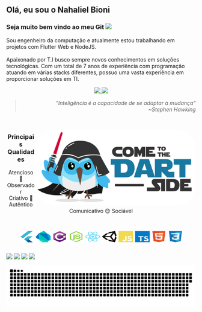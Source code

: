 ## Olá, eu sou o Nahaliel Bioni 
### Seja muito bem vindo ao meu Git <img src="https://camo.githubusercontent.com/e8e7b06ecf583bc040eb60e44eb5b8e0ecc5421320a92929ce21522dbc34c891/68747470733a2f2f6d656469612e67697068792e636f6d2f6d656469612f6876524a434c467a6361737252346961377a2f67697068792e676966" width="25px" data-canonical-src="https://media.giphy.com/media/hvRJCLFzcasrR4ia7z/giphy.gif" style="max-width: 100%;">

<p>
Sou engenheiro da computação e atualmente estou trabalhando em projetos com Flutter Web e NodeJS.</br></br>
Apaixonado por T.I busco sempre novos conhecimentos em soluções tecnológicas.
Com um total de 7 anos de experiência com programação atuando em várias stacks
diferentes, possuo uma vasta experiência em proporcionar soluções em TI.</br>
</p>
<div align="center">
  <a href="https://github.com/Nbioni">
    <img height="180em" src="https://github-readme-stats.vercel.app/api?username=Nbioni&show_icons=true&theme=tokyonight&include_all_commits=true&count_private=true"/>
    <img height="180em" src="https://github-readme-stats.vercel.app/api/top-langs/?username=Nbioni&layout=compact&langs_count=7&theme=tokyonight "/>
  </a>
</div>
<div align="right">
  
> _"Inteligência é a capacidade de se adaptar à mudança" <br> ~Stephen Hawking_ 
  
</div>
<br>

  [<img align="right" alt="Naha-pic" height="200" style="border-radius:50px;" src="https://raw.githubusercontent.com/kevmoo/dart_side/master/Dash%20Dart%20PNG%20%20-%20white.png" />](https://github.com/kevmoo/dart_side)
  <div align="center">
  
### Principais Qualidades

Atencioso 🧐 Observador<br>
Criativo 🎨 Autêntico<br>
Comunicativo 😊 Sociável<br>
</div>
<br>
<div align="center" style="display: inline_block">
  
  [<img align="center" alt="Naha-Flutter" height="30" width="40" src="https://raw.githubusercontent.com/devicons/devicon/master/icons/flutter/flutter-original.svg" />](https://flutter.dev/)
  [<img align="center" alt="Naha-Dart" height="30" width="40" src="https://raw.githubusercontent.com/devicons/devicon/master/icons/dart/dart-original.svg" />](https://dart.dev/)
  [<img align="center" alt="Naha-Csharp" height="30" width="40" src="https://raw.githubusercontent.com/devicons/devicon/master/icons/csharp/csharp-original.svg">](https://docs.microsoft.com/pt-br/dotnet/csharp/)
  [<img align="center" alt="Naha-NodeJS" height="30" width="40" src="https://raw.githubusercontent.com/devicons/devicon/master/icons/nodejs/nodejs-original.svg">](https://nodejs.org/en/about/)
  [<img align="center" alt="Naha-React" height="30" width="40" src="https://raw.githubusercontent.com/devicons/devicon/master/icons/react/react-original.svg">](https://reactjs.org/)
  [<img align="center" alt="Naha-Unity" height="30" width="40" src="https://raw.githubusercontent.com/devicons/devicon/master/icons/unity/unity-original.svg">](https://unity.com/)
  [<img align="center" alt="Naha-Js" height="30" width="40" src="https://raw.githubusercontent.com/devicons/devicon/master/icons/javascript/javascript-plain.svg">](https://developer.mozilla.org/pt-BR/docs/Web/JavaScript)
  [<img align="center" alt="Naha-Ts" height="30" width="40" src="https://raw.githubusercontent.com/devicons/devicon/master/icons/typescript/typescript-plain.svg">](https://www.typescriptlang.org/docs/)
  [<img align="center" alt="Naha-HTML" height="30" width="40" src="https://raw.githubusercontent.com/devicons/devicon/master/icons/html5/html5-original.svg">](https://developer.mozilla.org/en-US/docs/Glossary/HTML5)
  [<img align="center" alt="Naha-CSS" height="30" width="40" src="https://raw.githubusercontent.com/devicons/devicon/master/icons/css3/css3-original.svg">](https://developer.mozilla.org/pt-BR/docs/Web/CSS)
</div>
  
  ##
 
<div> 
  <a href="https://instagram.com/nahalielbioni" target="_blank"><img src="https://img.shields.io/badge/-Instagram-%23E4405F?style=for-the-badge&logo=instagram&logoColor=white" target="_blank"></a>
 <a href="https://discord.gg/wgBDwvrB" target="_blank"><img src="https://img.shields.io/badge/Discord-7289DA?style=for-the-badge&logo=discord&logoColor=white" target="_blank"></a> 
  <a href = "mailto:nbioni.developer@gmail.com"><img src="https://img.shields.io/badge/-Gmail-%23333?style=for-the-badge&logo=gmail&logoColor=white" target="_blank"></a>
  <a href="https://www.linkedin.com/in/nahaliel-bioni" target="_blank"><img src="https://img.shields.io/badge/-LinkedIn-%230077B5?style=for-the-badge&logo=linkedin&logoColor=white" target="_blank"></a> 
 
  ![Snake animation](https://github.com/Nbioni/nbioni/blob/output/github-contribution-grid-snake.svg)
 
</div>
